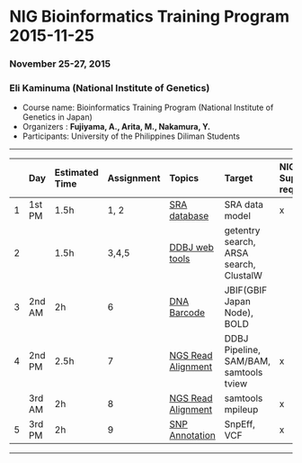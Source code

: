 # NIG Bioinformatics Training Program 2015-11-25
### November 25-27, 2015
### Eli Kaminuma (National Institute of Genetics)

- Course name: Bioinformatics Training  Program (National Institute of Genetics in Japan)
- Organizers : **Fujiyama, A., Arita, M., Nakamura, Y.**
- Participants: University of the Philippines Diliman Students

----------------------------------------------------

|  | Day   | Estimated Time   | Assignment   | Topics       | Target       | NIG Supercomputer required |
|:--|:-----------|:------------|:-------------|:-------------|:-------------|:-------------|
|1| 1st PM|  1.5h |   1, 2       | [SRA database](ek_BioinfoPRG151125.pdf)| SRA data model      |  x |
|2|       |  1.5h |   3,4,5      | [DDBJ web tools](ek_BioinfoPRG151125.pdf) | getentry search, ARSA search, ClustalW |  |
|3|   2nd AM   |    2h |     6  | [DNA Barcode](ek_BioinfoPRG151126.pdf)      | JBIF(GBIF Japan Node), BOLD | |
|4|   2nd PM   |  2.5h |      7 | [NGS Read Alignment](ek_BioinfoPRG151126.pdf) |  DDBJ Pipeline, SAM/BAM, samtools tview |x|
| |   3rd AM   |    2h |      8 | [NGS Read Alignment](ek_BioinfoPRG151126.pdf) |  samtools mpileup                      |x|
|5|    3rd PM  |    2h |      9 | [SNP Annotation](ek_BioinfoPRG151127.pdf)   |  SnpEff,  VCF                          |x|


----------------------------------------------------
